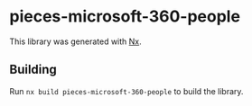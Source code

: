 # pieces-microsoft-360-people

This library was generated with [Nx](https://nx.dev).

## Building

Run `nx build pieces-microsoft-360-people` to build the library.
